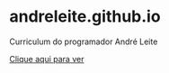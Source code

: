 andreleite.github.io
====================

Curriculum do programador André Leite

<a href="http://andre.io/">Clique aqui para ver</a>
